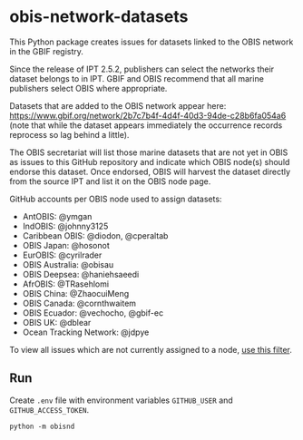 # obis-network-datasets

This Python package creates issues for datasets linked to the OBIS network in the GBIF registry.

Since the release of IPT 2.5.2, publishers can select the networks their dataset belongs to in IPT. GBIF and OBIS recommend that all marine publishers select OBIS where appropriate. 

Datasets that are added to the OBIS network appear here: https://www.gbif.org/network/2b7c7b4f-4d4f-40d3-94de-c28b6fa054a6 (note that while the dataset appears immediately the occurrence records reprocess so lag behind a little).

The OBIS secretariat will list those marine datasets that are not yet in OBIS as issues to this GitHub repository and indicate which OBIS node(s) should endorse this dataset. Once endorsed, OBIS will harvest the dataset directly from the source IPT and list it on the OBIS node page.

GitHub accounts per OBIS node used to assign datasets:
- AntOBIS: @ymgan
- IndOBIS: @johnny3125
- Caribbean OBIS: @diodon, @cperaltab
- OBIS Japan: @hosonot
- EurOBIS: @cyrilrader
- OBIS Australia: @obisau 
- OBIS Deepsea: @haniehsaeedi
- AfrOBIS: @TRasehlomi
- OBIS China: @ZhaocuiMeng
- OBIS Canada: @cornthwaitem
- OBIS Ecuador: @vechocho, @gbif-ec
- OBIS UK: @dblear
- Ocean Tracking Network: @jdpye

To view all issues which are not currently assigned to a node, [use this filter](https://github.com/iobis/obis-network-datasets/issues?q=is%3Aissue%20state%3Aopen%20no%3Aassignee%20label%3Adataset%20-label%3A%22node%3A%20OBIS%20China%22%20-label%3A%22node%3A%20OBIS%20SEAMAP%22%20-label%3A%22node%3A%20OBIS%20Colombia%22%20-label%3A%22node%3A%20OBIS%20Malaysia%22%20-label%3A%22node%3A%20OBIS%20Deep%20Sea%22%20%20-label%3A%22node%3A%20OBIS%20Brazil%22%20-label%3A%22node%3A%20OBIS%20Argentina%22%20-label%3A%22node%3A%20OBIS%20Australia%22%20-label%3A%22node%3A%20ESP%20OBIS%22%20-label%3A%22node%3A%20OBIS%20Black%20Sea%22%20-label%3A%22node%3A%20Caribbean%20OBIS%22%20-label%3A%22node%3A%20AfroOBIS%22%20-label%3A%22node%3A%20EurOBIS%22%20-label%3A%22node%3A%20OBIS%20CPPS%22%20-label%3A%22node%3A%20OBIS%20Ecuador%22%20-label%3A%22node%3A%20OBIS%20Norway%22%20-label%3A%22node%3A%20OBIS%20UK%22%20-label%3A%22node%3A%20OBIS%20USA%22%20-label%3A%22node%3A%20SWP%20OBIS%22).

## Run

Create `.env` file with environment variables `GITHUB_USER` and `GITHUB_ACCESS_TOKEN`.

```
python -m obisnd
```
